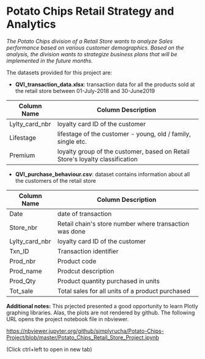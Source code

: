 # Potato Chips Retail Strategy and Analytics

<i>The Potato Chips division of a Retail Store wants to analyze Sales performance based on various customer demographics. Based on the analysis, the division wants to strategize business plans that will be implemented in the future months. </i>

The datasets provided for this project are: 

- **QVI_transaction_data.xlsx**: transaction data for all the products sold at the retail store between 01-July-2018 and 30-June2019

|Column Name | Column Description |
| --- | --- |
| Lylty_card_nbr | loyalty card ID of the customer |
| Lifestage | lifestage of the customer - young, old / family, single etc. |
| Premium | loyalty group of the customer, based on Retail Store's loyalty classification |

- **QVI_purchase_behaviour.csv**: dataset contains information about all the customers of the retail store  

|Column Name | Column Description |
| --- | --- |
| Date | date of transaction |
| Store_nbr | Retail chain's store number where transaction was done |
| Lylty_card_nbr | loyalty card ID of the customer |
| Txn_ID | Transaction identifier |
| Prod_nbr | Product code |
| Prod_name | Prodcut description |
| Prod_Qty | Product quantity purchased in units |
| Tot_sale | Total sales for all units of a product purchased |

<b>Additional notes:</b>
This prjected presented a good opportunity to learn Plotly graphing libraries. Alas, the plots are not rendered by github. The following URL opens the project notebook file in nbviewer. 

https://nbviewer.jupyter.org/github/simplyrucha/Potato-Chips-Project/blob/master/Potato_Chips_Retail_Store_Project.ipynb

(Click ctrl+left to open in new tab)
